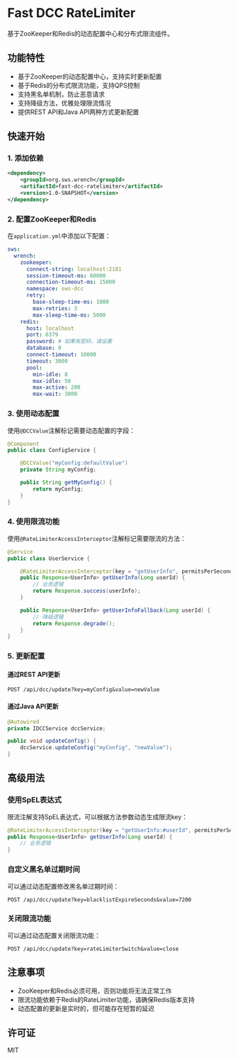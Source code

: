 # Fast DCC RateLimiter

基于ZooKeeper和Redis的动态配置中心和分布式限流组件。

## 功能特性

- 基于ZooKeeper的动态配置中心，支持实时更新配置
- 基于Redis的分布式限流功能，支持QPS控制
- 支持黑名单机制，防止恶意请求
- 支持降级方法，优雅处理限流情况
- 提供REST API和Java API两种方式更新配置

## 快速开始

### 1. 添加依赖

```xml
<dependency>
    <groupId>org.sws.wrench</groupId>
    <artifactId>fast-dcc-ratelimiter</artifactId>
    <version>1.0-SNAPSHOT</version>
</dependency>
```

### 2. 配置ZooKeeper和Redis

在`application.yml`中添加以下配置：

```yaml
sws:
  wrench:
    zookeeper:
      connect-string: localhost:2181
      session-timeout-ms: 60000
      connection-timeout-ms: 15000
      namespace: sws-dcc
      retry:
        base-sleep-time-ms: 1000
        max-retries: 3
        max-sleep-time-ms: 5000
    redis:
      host: localhost
      port: 6379
      password: # 如果有密码，请设置
      database: 0
      connect-timeout: 10000
      timeout: 3000
      pool:
        min-idle: 8
        max-idle: 50
        max-active: 200
        max-wait: 3000
```

### 3. 使用动态配置

使用`@DCCValue`注解标记需要动态配置的字段：

```java
@Component
public class ConfigService {

    @DCCValue("myConfig:defaultValue")
    private String myConfig;

    public String getMyConfig() {
        return myConfig;
    }
}
```

### 4. 使用限流功能

使用`@RateLimiterAccessInterceptor`注解标记需要限流的方法：

```java
@Service
public class UserService {

    @RateLimiterAccessInterceptor(key = "getUserInfo", permitsPerSecond = 10, blacklistCount = 100, fallbackMethod = "getUserInfoFallback")
    public Response<UserInfo> getUserInfo(Long userId) {
        // 业务逻辑
        return Response.success(userInfo);
    }

    public Response<UserInfo> getUserInfoFallback(Long userId) {
        // 降级逻辑
        return Response.degrade();
    }
}
```

### 5. 更新配置

#### 通过REST API更新

```
POST /api/dcc/update?key=myConfig&value=newValue
```

#### 通过Java API更新

```java
@Autowired
private IDCCService dccService;

public void updateConfig() {
    dccService.updateConfig("myConfig", "newValue");
}
```

## 高级用法

### 使用SpEL表达式

限流注解支持SpEL表达式，可以根据方法参数动态生成限流key：

```java
@RateLimiterAccessInterceptor(key = "getUserInfo:#userId", permitsPerSecond = 10)
public Response<UserInfo> getUserInfo(Long userId) {
    // 业务逻辑
}
```

### 自定义黑名单过期时间

可以通过动态配置修改黑名单过期时间：

```
POST /api/dcc/update?key=blacklistExpireSeconds&value=7200
```

### 关闭限流功能

可以通过动态配置关闭限流功能：

```
POST /api/dcc/update?key=rateLimiterSwitch&value=close
```

## 注意事项

- ZooKeeper和Redis必须可用，否则功能将无法正常工作
- 限流功能依赖于Redis的RateLimiter功能，请确保Redis版本支持
- 动态配置的更新是实时的，但可能存在短暂的延迟

## 许可证

MIT
